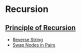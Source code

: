 # Recursion

## [Principle of Recursion](https://leetcode.com/explore/featured/card/recursion-i/250/principle-of-recursion/1439/)

* [Reverse String](rec/reverse.go)
* [Swap Nodes in Pairs](rec/swap.go)